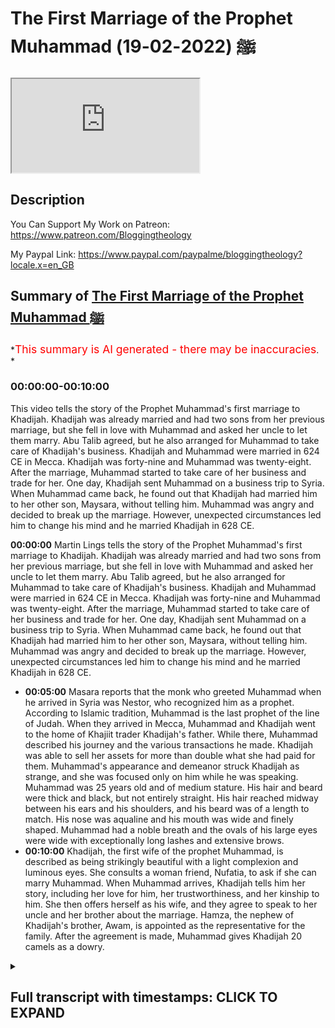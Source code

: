 # The First Marriage of the Prophet Muhammad ﷺ (2022-02-19)

<iframe loading='lazy' allow='autoplay' src='https://www.youtube.com/embed/CoCqGJZvglQ'></iframe>

## Description

You Can Support My Work on Patreon:
<https://www.patreon.com/Bloggingtheology>

My Paypal Link:
<https://www.paypal.com/paypalme/bloggingtheology?locale.x=en_GB>

## Summary of [The First Marriage of the Prophet Muhammad ﷺ](https://www.youtube.com/watch?v=CoCqGJZvglQ)

*<span style="color:red; font-size:125%">This summary is AI generated - there may be inaccuracies</span>. *

### <a onclick="modifyYTiframeseektime('0')">00:00:00-00:10:00</a>

This video tells the story of the Prophet Muhammad's first marriage to Khadijah. Khadijah was already married and had two sons from her previous marriage, but she fell in love with Muhammad and asked her uncle to let them marry. Abu Talib agreed, but he also arranged for Muhammad to take care of Khadijah's business. Khadijah and Muhammad were married in 624 CE in Mecca. Khadijah was forty-nine and Muhammad was twenty-eight. After the marriage, Muhammad started to take care of her business and trade for her. One day, Khadijah sent Muhammad on a business trip to Syria. When Muhammad came back, he found out that Khadijah had married him to her other son, Maysara, without telling him. Muhammad was angry and decided to break up the marriage. However, unexpected circumstances led him to change his mind and he married Khadijah in 628 CE.

**<a onclick="modifyYTiframeseektime('0')">00:00:00</a>**  Martin Lings tells the story of the Prophet Muhammad's first marriage to Khadijah. Khadijah was already married and had two sons from her previous marriage, but she fell in love with Muhammad and asked her uncle to let them marry. Abu Talib agreed, but he also arranged for Muhammad to take care of Khadijah's business. Khadijah and Muhammad were married in 624 CE in Mecca. Khadijah was forty-nine and Muhammad was twenty-eight. After the marriage, Muhammad started to take care of her business and trade for her. One day, Khadijah sent Muhammad on a business trip to Syria. When Muhammad came back, he found out that Khadijah had married him to her other son, Maysara, without telling him. Muhammad was angry and decided to break up the marriage. However, unexpected circumstances led him to change his mind and he married Khadijah in 628 CE.

* **<a onclick="modifyYTiframeseektime('300')">00:05:00</a>** Masara reports that the monk who greeted Muhammad when he arrived in Syria was Nestor, who recognized him as a prophet. According to Islamic tradition, Muhammad is the last prophet of the line of Judah. When they arrived in Mecca, Muhammad and Khadijah went to the home of Khajiit trader Khadijah's father. While there, Muhammad described his journey and the various transactions he made. Khadijah was able to sell her assets for more than double what she had paid for them. Muhammad's appearance and demeanor struck Khadijah as strange, and she was focused only on him while he was speaking. Muhammad was 25 years old and of medium stature. His hair and beard were thick and black, but not entirely straight. His hair reached midway between his ears and his shoulders, and his beard was of a length to match. His nose was aqualine and his mouth was wide and finely shaped. Muhammad had a noble breath and the ovals of his large eyes were wide with exceptionally long lashes and extensive brows.
* **<a onclick="modifyYTiframeseektime('600')">00:10:00</a>**  Khadijah, the first wife of the prophet Muhammad, is described as being strikingly beautiful with a light complexion and luminous eyes. She consults a woman friend, Nufatia, to ask if she can marry Muhammad. When Muhammad arrives, Khadijah tells him her story, including her love for him, her trustworthiness, and her kinship to him. She then offers herself as his wife, and they agree to speak to her uncle and her brother about the marriage. Hamza, the nephew of Khadijah's brother, Awam, is appointed as the representative for the family. After the agreement is made, Muhammad gives Khadijah 20 camels as a dowry.

<details><summary><h2>Full transcript with timestamps: CLICK TO EXPAND</h2></summary>

<a onclick="modifyYTiframeseektime('3')">0:00:03</a> in this video i'm going to tell the  
<a onclick="modifyYTiframeseektime('6')">0:00:06</a> story of the prophet muhammad upon whom  
<a onclick="modifyYTiframeseektime('8')">0:00:08</a> the peace's first marriage and it's a  
<a onclick="modifyYTiframeseektime('10')">0:00:10</a> lovely story and i'm going to be reading  
<a onclick="modifyYTiframeseektime('13')">0:00:13</a> from muhammad his life based on the  
<a onclick="modifyYTiframeseektime('15')">0:00:15</a> earliest sources by martin lings chapter  
<a onclick="modifyYTiframeseektime('19')">0:00:19</a> 12 questions of marriage  
<a onclick="modifyYTiframeseektime('23')">0:00:23</a> muhammad had now passed his 20th year  
<a onclick="modifyYTiframeseektime('26')">0:00:26</a> and as time went on he received more and  
<a onclick="modifyYTiframeseektime('29')">0:00:29</a> more invitations to join one or another  
<a onclick="modifyYTiframeseektime('33')">0:00:33</a> of his kinsmen on their travels abroad  
<a onclick="modifyYTiframeseektime('37')">0:00:37</a> finally the day came when he was asked  
<a onclick="modifyYTiframeseektime('39')">0:00:39</a> to take charge of the goods of a  
<a onclick="modifyYTiframeseektime('42')">0:00:42</a> merchant who was unable to travel  
<a onclick="modifyYTiframeseektime('44')">0:00:44</a> himself  
<a onclick="modifyYTiframeseektime('45')">0:00:45</a> and his success in this capacity led to  
<a onclick="modifyYTiframeseektime('49')">0:00:49</a> other similar engagements  
<a onclick="modifyYTiframeseektime('51')">0:00:51</a> he was thus able to earn a better  
<a onclick="modifyYTiframeseektime('54')">0:00:54</a> livelihood and marriage became a  
<a onclick="modifyYTiframeseektime('56')">0:00:56</a> possibility  
<a onclick="modifyYTiframeseektime('59')">0:00:59</a> his uncle and guardian abu talib had at  
<a onclick="modifyYTiframeseektime('62')">0:01:02</a> that time three sons the eldest talib  
<a onclick="modifyYTiframeseektime('66')">0:01:06</a> was about the same age as muhammad  
<a onclick="modifyYTiframeseektime('69')">0:01:09</a> himself  
<a onclick="modifyYTiframeseektime('70')">0:01:10</a> akhil was 13 or 14 and jafar was a boy  
<a onclick="modifyYTiframeseektime('74')">0:01:14</a> of four  
<a onclick="modifyYTiframeseektime('76')">0:01:16</a> muhammad was fond of children and liked  
<a onclick="modifyYTiframeseektime('79')">0:01:19</a> to play with them  
<a onclick="modifyYTiframeseektime('80')">0:01:20</a> and he grew especially attached to jafar  
<a onclick="modifyYTiframeseektime('83')">0:01:23</a> who was a beautiful and intelligent  
<a onclick="modifyYTiframeseektime('86')">0:01:26</a> child  
<a onclick="modifyYTiframeseektime('87')">0:01:27</a> and who responded to his cousin's love  
<a onclick="modifyYTiframeseektime('90')">0:01:30</a> with a devotion that proved to be  
<a onclick="modifyYTiframeseektime('92')">0:01:32</a> lasting  
<a onclick="modifyYTiframeseektime('94')">0:01:34</a> abu talib also had daughters and one of  
<a onclick="modifyYTiframeseektime('97')">0:01:37</a> these was already of marriageable age  
<a onclick="modifyYTiframeseektime('101')">0:01:41</a> her name was fakita but later she was  
<a onclick="modifyYTiframeseektime('105')">0:01:45</a> called um hani  
<a onclick="modifyYTiframeseektime('107')">0:01:47</a> and it is by that name that she is  
<a onclick="modifyYTiframeseektime('110')">0:01:50</a> always known  
<a onclick="modifyYTiframeseektime('112')">0:01:52</a> a great affection had grown up between  
<a onclick="modifyYTiframeseektime('114')">0:01:54</a> her and muhammad who now asked his uncle  
<a onclick="modifyYTiframeseektime('118')">0:01:58</a> to let him marry her  
<a onclick="modifyYTiframeseektime('121')">0:02:01</a> but abu talib had other plans for his  
<a onclick="modifyYTiframeseektime('124')">0:02:04</a> daughter  
<a onclick="modifyYTiframeseektime('126')">0:02:06</a> his cousin who bera the son of his  
<a onclick="modifyYTiframeseektime('129')">0:02:09</a> mother's brother of the clan of maxim  
<a onclick="modifyYTiframeseektime('132')">0:02:12</a> had likewise asked for the hand of um  
<a onclick="modifyYTiframeseektime('136')">0:02:16</a> hani  
<a onclick="modifyYTiframeseektime('137')">0:02:17</a> and hubera was not only a man of some  
<a onclick="modifyYTiframeseektime('140')">0:02:20</a> substance but he was also like abu talib  
<a onclick="modifyYTiframeseektime('144')">0:02:24</a> himself a gifted poet  
<a onclick="modifyYTiframeseektime('148')">0:02:28</a> moreover the power of maxim in mecca was  
<a onclick="modifyYTiframeseektime('152')">0:02:32</a> as much on the increase as that of  
<a onclick="modifyYTiframeseektime('154')">0:02:34</a> hashim was on the wane  
<a onclick="modifyYTiframeseektime('158')">0:02:38</a> and it was to hubera that abu talev  
<a onclick="modifyYTiframeseektime('161')">0:02:41</a> married um hani  
<a onclick="modifyYTiframeseektime('164')">0:02:44</a> while his nephew mahdi reproached him he  
<a onclick="modifyYTiframeseektime('167')">0:02:47</a> simply replied they have given us their  
<a onclick="modifyYTiframeseektime('170')">0:02:50</a> daughters in marriage no doubt referring  
<a onclick="modifyYTiframeseektime('173')">0:02:53</a> to his own mother  
<a onclick="modifyYTiframeseektime('175')">0:02:55</a> and a generous man must requite  
<a onclick="modifyYTiframeseektime('178')">0:02:58</a> generosity  
<a onclick="modifyYTiframeseektime('180')">0:03:00</a> the answer was unconvincing in as much  
<a onclick="modifyYTiframeseektime('183')">0:03:03</a> as abd al-muttalib had already more than  
<a onclick="modifyYTiframeseektime('186')">0:03:06</a> repaid the debt in question by marrying  
<a onclick="modifyYTiframeseektime('188')">0:03:08</a> two of his daughters  
<a onclick="modifyYTiframeseektime('190')">0:03:10</a> atika and bara to men of maxim  
<a onclick="modifyYTiframeseektime('195')">0:03:15</a> muhammad no doubt took his uncle's words  
<a onclick="modifyYTiframeseektime('198')">0:03:18</a> as a courteous and kindly substitute for  
<a onclick="modifyYTiframeseektime('201')">0:03:21</a> telling him plainly that he was not yet  
<a onclick="modifyYTiframeseektime('204')">0:03:24</a> in a position to marry  
<a onclick="modifyYTiframeseektime('207')">0:03:27</a> that at any rate is what he now decided  
<a onclick="modifyYTiframeseektime('210')">0:03:30</a> for himself  
<a onclick="modifyYTiframeseektime('212')">0:03:32</a> but unexpected circumstances were soon  
<a onclick="modifyYTiframeseektime('215')">0:03:35</a> to induce him to change his mind  
<a onclick="modifyYTiframeseektime('220')">0:03:40</a> one of the richer merchants of mecca was  
<a onclick="modifyYTiframeseektime('222')">0:03:42</a> a woman khadijah  
<a onclick="modifyYTiframeseektime('224')">0:03:44</a> daughter of kuwalid of the clan of assad  
<a onclick="modifyYTiframeseektime('229')">0:03:49</a> she was first cousin to warricka the  
<a onclick="modifyYTiframeseektime('232')">0:03:52</a> christian  
<a onclick="modifyYTiframeseektime('234')">0:03:54</a> and his sister kutayla and like them she  
<a onclick="modifyYTiframeseektime('237')">0:03:57</a> was a distant cousin to the sons of  
<a onclick="modifyYTiframeseektime('240')">0:04:00</a> hashem  
<a onclick="modifyYTiframeseektime('241')">0:04:01</a> she had already been married twice  
<a onclick="modifyYTiframeseektime('244')">0:04:04</a> and since the death of her second  
<a onclick="modifyYTiframeseektime('246')">0:04:06</a> husband it had been her custom to hire  
<a onclick="modifyYTiframeseektime('249')">0:04:09</a> men to trade on her  
<a onclick="modifyYTiframeseektime('252')">0:04:12</a> behalf now muhammad had come to be known  
<a onclick="modifyYTiframeseektime('256')">0:04:16</a> throughout mecca as al-amin  
<a onclick="modifyYTiframeseektime('259')">0:04:19</a> the reliable the trustworthy the honest  
<a onclick="modifyYTiframeseektime('263')">0:04:23</a> and this was initially owing to the  
<a onclick="modifyYTiframeseektime('265')">0:04:25</a> reports of those who had entrusted their  
<a onclick="modifyYTiframeseektime('268')">0:04:28</a> merchandise to him on various occasions  
<a onclick="modifyYTiframeseektime('272')">0:04:32</a> khadijah had also heard much good of him  
<a onclick="modifyYTiframeseektime('275')">0:04:35</a> from family sources and one day she sent  
<a onclick="modifyYTiframeseektime('278')">0:04:38</a> word to him asking him to take some of  
<a onclick="modifyYTiframeseektime('281')">0:04:41</a> her merchandise  
<a onclick="modifyYTiframeseektime('282')">0:04:42</a> to syria  
<a onclick="modifyYTiframeseektime('284')">0:04:44</a> his fee would be the double of the  
<a onclick="modifyYTiframeseektime('286')">0:04:46</a> highest she had ever paid to a man of  
<a onclick="modifyYTiframeseektime('289')">0:04:49</a> croatia  
<a onclick="modifyYTiframeseektime('290')">0:04:50</a> and she offered him for the journey the  
<a onclick="modifyYTiframeseektime('292')">0:04:52</a> services of a lad of hers named maysara  
<a onclick="modifyYTiframeseektime('297')">0:04:57</a> he accepted what she proposed and  
<a onclick="modifyYTiframeseektime('299')">0:04:59</a> accompanied by the lad  
<a onclick="modifyYTiframeseektime('302')">0:05:02</a> he set off with her goods for the north  
<a onclick="modifyYTiframeseektime('306')">0:05:06</a> when they reached bostra in the south of  
<a onclick="modifyYTiframeseektime('309')">0:05:09</a> syria muhammad took shelter beneath the  
<a onclick="modifyYTiframeseektime('312')">0:05:12</a> shadow of a tree not far from the cell  
<a onclick="modifyYTiframeseektime('315')">0:05:15</a> of a monk named nestor  
<a onclick="modifyYTiframeseektime('319')">0:05:19</a> since traveller's halts often remained  
<a onclick="modifyYTiframeseektime('321')">0:05:21</a> unchanged it could have been the  
<a onclick="modifyYTiframeseektime('324')">0:05:24</a> self-same tree under which he had  
<a onclick="modifyYTiframeseektime('326')">0:05:26</a> sheltered some 15 years previously on  
<a onclick="modifyYTiframeseektime('330')">0:05:30</a> his way through bostra with his uncle  
<a onclick="modifyYTiframeseektime('333')">0:05:33</a> perhaps bahira had died and been  
<a onclick="modifyYTiframeseektime('336')">0:05:36</a> replaced by nostra  
<a onclick="modifyYTiframeseektime('338')">0:05:38</a> however that may be for we only know  
<a onclick="modifyYTiframeseektime('341')">0:05:41</a> what masara reported  
<a onclick="modifyYTiframeseektime('343')">0:05:43</a> the monk came out of his cell and asked  
<a onclick="modifyYTiframeseektime('346')">0:05:46</a> the lad  
<a onclick="modifyYTiframeseektime('347')">0:05:47</a> who is the man beneath that tree  
<a onclick="modifyYTiframeseektime('351')">0:05:51</a> he is a man of quraish said masara  
<a onclick="modifyYTiframeseektime('354')">0:05:54</a> adding by way of explanation  
<a onclick="modifyYTiframeseektime('357')">0:05:57</a> of the people who have guardianship of  
<a onclick="modifyYTiframeseektime('360')">0:06:00</a> the sanctuary  
<a onclick="modifyYTiframeseektime('363')">0:06:03</a> none other than a prophet is sitting  
<a onclick="modifyYTiframeseektime('365')">0:06:05</a> beneath that tree said nestor  
<a onclick="modifyYTiframeseektime('369')">0:06:09</a> and martin lings in his biography here  
<a onclick="modifyYTiframeseektime('371')">0:06:11</a> as little footnote at the bottom which  
<a onclick="modifyYTiframeseektime('373')">0:06:13</a> is worth really worth reading out he  
<a onclick="modifyYTiframeseektime('376')">0:06:16</a> says  
<a onclick="modifyYTiframeseektime('377')">0:06:17</a> according to islamic tradition muhammad  
<a onclick="modifyYTiframeseektime('380')">0:06:20</a> is none other than the mysterious  
<a onclick="modifyYTiframeseektime('382')">0:06:22</a> shirloth  
<a onclick="modifyYTiframeseektime('384')">0:06:24</a> to whom could would be transferred  
<a onclick="modifyYTiframeseektime('387')">0:06:27</a> in the latter days the spiritual  
<a onclick="modifyYTiframeseektime('389')">0:06:29</a> authority which until then had remained  
<a onclick="modifyYTiframeseektime('393')">0:06:33</a> the prerogative of the jews  
<a onclick="modifyYTiframeseektime('395')">0:06:35</a> jesus himself having been the last  
<a onclick="modifyYTiframeseektime('397')">0:06:37</a> prophet of the line of judah  
<a onclick="modifyYTiframeseektime('401')">0:06:41</a> the prophecy in question was made by  
<a onclick="modifyYTiframeseektime('404')">0:06:44</a> jacob immediately before his death and  
<a onclick="modifyYTiframeseektime('407')">0:06:47</a> martin lingzen quotes in genesis chapter  
<a onclick="modifyYTiframeseektime('410')">0:06:50</a> 49 and i quote  
<a onclick="modifyYTiframeseektime('412')">0:06:52</a> and jacob called unto his sons and said  
<a onclick="modifyYTiframeseektime('417')">0:06:57</a> gather yourselves together that i may  
<a onclick="modifyYTiframeseektime('419')">0:06:59</a> tell you that which shall be for you in  
<a onclick="modifyYTiframeseektime('422')">0:07:02</a> the last days  
<a onclick="modifyYTiframeseektime('424')">0:07:04</a> the scepter shall not depart from judah  
<a onclick="modifyYTiframeseektime('428')">0:07:08</a> nor a law giver from beneath his feet  
<a onclick="modifyYTiframeseektime('431')">0:07:11</a> until  
<a onclick="modifyYTiframeseektime('432')">0:07:12</a> shiloh come  
<a onclick="modifyYTiframeseektime('434')">0:07:14</a> and unto him shall the gathering of the  
<a onclick="modifyYTiframeseektime('437')">0:07:17</a> people be  
<a onclick="modifyYTiframeseektime('439')">0:07:19</a> genesis chapter 49 fascinating prophecy  
<a onclick="modifyYTiframeseektime('444')">0:07:24</a> and then martin ling's continues  
<a onclick="modifyYTiframeseektime('446')">0:07:26</a> as they went on further into syria the  
<a onclick="modifyYTiframeseektime('449')">0:07:29</a> words of nestor sank deep into the soul  
<a onclick="modifyYTiframeseektime('453')">0:07:33</a> of masara but they did not greatly  
<a onclick="modifyYTiframeseektime('456')">0:07:36</a> surprise him for he had become aware  
<a onclick="modifyYTiframeseektime('458')">0:07:38</a> throughout the journey that he was in  
<a onclick="modifyYTiframeseektime('460')">0:07:40</a> the company of a man unlike any other he  
<a onclick="modifyYTiframeseektime('464')">0:07:44</a> had ever met  
<a onclick="modifyYTiframeseektime('466')">0:07:46</a> this was still further confirmed by  
<a onclick="modifyYTiframeseektime('468')">0:07:48</a> something he saw on his way home  
<a onclick="modifyYTiframeseektime('472')">0:07:52</a> he had often noticed that the heat was  
<a onclick="modifyYTiframeseektime('474')">0:07:54</a> strangely unoppressive  
<a onclick="modifyYTiframeseektime('477')">0:07:57</a> and one day towards noon in other words  
<a onclick="modifyYTiframeseektime('480')">0:08:00</a> the hottest part of the day  
<a onclick="modifyYTiframeseektime('482')">0:08:02</a> it was given to him to have a brief but  
<a onclick="modifyYTiframeseektime('484')">0:08:04</a> clear vision of two angels  
<a onclick="modifyYTiframeseektime('487')">0:08:07</a> shading muhammad from the sun's rays  
<a onclick="modifyYTiframeseektime('491')">0:08:11</a> wow  
<a onclick="modifyYTiframeseektime('492')">0:08:12</a> on reaching mecca they went to khajiit's  
<a onclick="modifyYTiframeseektime('495')">0:08:15</a> house with the goods they had bought in  
<a onclick="modifyYTiframeseektime('497')">0:08:17</a> the markets of syria for the price of  
<a onclick="modifyYTiframeseektime('499')">0:08:19</a> what they had sold  
<a onclick="modifyYTiframeseektime('501')">0:08:21</a> khadijah sat listening to muhammad as he  
<a onclick="modifyYTiframeseektime('504')">0:08:24</a> described the journey and told her of  
<a onclick="modifyYTiframeseektime('507')">0:08:27</a> the transactions he had made  
<a onclick="modifyYTiframeseektime('510')">0:08:30</a> these proved to be very profitable for  
<a onclick="modifyYTiframeseektime('513')">0:08:33</a> she was able to sell her newly acquired  
<a onclick="modifyYTiframeseektime('515')">0:08:35</a> assets for almost the double of what had  
<a onclick="modifyYTiframeseektime('518')">0:08:38</a> been paid for them  
<a onclick="modifyYTiframeseektime('520')">0:08:40</a> such but such considerations were far  
<a onclick="modifyYTiframeseektime('524')">0:08:44</a> from her thoughts for all her attention  
<a onclick="modifyYTiframeseektime('527')">0:08:47</a> was concentrated on the speaker himself  
<a onclick="modifyYTiframeseektime('532')">0:08:52</a> muhammad was 25 years old  
<a onclick="modifyYTiframeseektime('535')">0:08:55</a> he was of medium stature inclined to  
<a onclick="modifyYTiframeseektime('539')">0:08:59</a> slimness with a large head broad  
<a onclick="modifyYTiframeseektime('541')">0:09:01</a> shoulders and the rest of his body  
<a onclick="modifyYTiframeseektime('544')">0:09:04</a> perfectly proportioned  
<a onclick="modifyYTiframeseektime('546')">0:09:06</a> his hair and beard were thick and black  
<a onclick="modifyYTiframeseektime('549')">0:09:09</a> not altogether straight but slightly  
<a onclick="modifyYTiframeseektime('552')">0:09:12</a> curled  
<a onclick="modifyYTiframeseektime('553')">0:09:13</a> his hair  
<a onclick="modifyYTiframeseektime('555')">0:09:15</a> reached midway between the lobes of his  
<a onclick="modifyYTiframeseektime('557')">0:09:17</a> ears and his shoulders and his beard was  
<a onclick="modifyYTiframeseektime('560')">0:09:20</a> of a length to match  
<a onclick="modifyYTiframeseektime('562')">0:09:22</a> he had a noble breath of forehead and  
<a onclick="modifyYTiframeseektime('565')">0:09:25</a> the ovals of his large eyes were wide  
<a onclick="modifyYTiframeseektime('569')">0:09:29</a> with exceptionally long lashes and  
<a onclick="modifyYTiframeseektime('571')">0:09:31</a> extensive brows  
<a onclick="modifyYTiframeseektime('573')">0:09:33</a> slightly arched but not joined  
<a onclick="modifyYTiframeseektime('577')">0:09:37</a> in most of the earliest descriptions his  
<a onclick="modifyYTiframeseektime('580')">0:09:40</a> eyes are said to have been black but  
<a onclick="modifyYTiframeseektime('583')">0:09:43</a> according to one or two of these they  
<a onclick="modifyYTiframeseektime('585')">0:09:45</a> were brown even light brown  
<a onclick="modifyYTiframeseektime('588')">0:09:48</a> his nose was aqualine and his mouth was  
<a onclick="modifyYTiframeseektime('591')">0:09:51</a> wide and finely shaped a comeless always  
<a onclick="modifyYTiframeseektime('595')">0:09:55</a> visible for although he let his beard  
<a onclick="modifyYTiframeseektime('598')">0:09:58</a> grow  
<a onclick="modifyYTiframeseektime('598')">0:09:58</a> he never allowed the hair of his  
<a onclick="modifyYTiframeseektime('600')">0:10:00</a> moustache  
<a onclick="modifyYTiframeseektime('602')">0:10:02</a> to protrude over his upper lip  
<a onclick="modifyYTiframeseektime('606')">0:10:06</a> his skin was white but tanned by the sun  
<a onclick="modifyYTiframeseektime('610')">0:10:10</a> in addition to his natural beauty there  
<a onclick="modifyYTiframeseektime('613')">0:10:13</a> was a light on his face the same which  
<a onclick="modifyYTiframeseektime('616')">0:10:16</a> had shone from his father but in the sun  
<a onclick="modifyYTiframeseektime('620')">0:10:20</a> it was more powerful  
<a onclick="modifyYTiframeseektime('622')">0:10:22</a> and this light was especially apparent  
<a onclick="modifyYTiframeseektime('625')">0:10:25</a> on his broad forehead and in his eyes  
<a onclick="modifyYTiframeseektime('628')">0:10:28</a> which were remarkably luminous  
<a onclick="modifyYTiframeseektime('632')">0:10:32</a> khadijah knew that she herself was still  
<a onclick="modifyYTiframeseektime('636')">0:10:36</a> beautiful but she was 15 years his elder  
<a onclick="modifyYTiframeseektime('640')">0:10:40</a> would he nonetheless be prepared to  
<a onclick="modifyYTiframeseektime('642')">0:10:42</a> marry her  
<a onclick="modifyYTiframeseektime('645')">0:10:45</a> as soon as he was gone she consulted a  
<a onclick="modifyYTiframeseektime('647')">0:10:47</a> woman friend of hers named nuffelsha who  
<a onclick="modifyYTiframeseektime('651')">0:10:51</a> offered to approach him on her behalf  
<a onclick="modifyYTiframeseektime('654')">0:10:54</a> and if possible to arrange a marriage  
<a onclick="modifyYTiframeseektime('657')">0:10:57</a> between them  
<a onclick="modifyYTiframeseektime('659')">0:10:59</a> may sarah now came to his mistress and  
<a onclick="modifyYTiframeseektime('662')">0:11:02</a> told her about the two angels and what  
<a onclick="modifyYTiframeseektime('665')">0:11:05</a> the monk had said whereupon she went to  
<a onclick="modifyYTiframeseektime('668')">0:11:08</a> her cousin waraka  
<a onclick="modifyYTiframeseektime('670')">0:11:10</a> see he's a christian and repeated these  
<a onclick="modifyYTiframeseektime('673')">0:11:13</a> things to him  
<a onclick="modifyYTiframeseektime('675')">0:11:15</a> if this be true khadijah he said  
<a onclick="modifyYTiframeseektime('678')">0:11:18</a> then is muhammad the prophet of our  
<a onclick="modifyYTiframeseektime('682')">0:11:22</a> people  
<a onclick="modifyYTiframeseektime('683')">0:11:23</a> long have i known that a prophet is to  
<a onclick="modifyYTiframeseektime('685')">0:11:25</a> be expected and his time had now come  
<a onclick="modifyYTiframeseektime('692')">0:11:32</a> meanwhile nufisha came to muhammad and  
<a onclick="modifyYTiframeseektime('695')">0:11:35</a> asked him why he did not marry  
<a onclick="modifyYTiframeseektime('698')">0:11:38</a> i have not the means to marry he  
<a onclick="modifyYTiframeseektime('701')">0:11:41</a> answered  
<a onclick="modifyYTiframeseektime('703')">0:11:43</a> but if thou wert given the means she  
<a onclick="modifyYTiframeseektime('705')">0:11:45</a> said and if thou were bidden to an  
<a onclick="modifyYTiframeseektime('708')">0:11:48</a> alliance where there is beauty and  
<a onclick="modifyYTiframeseektime('710')">0:11:50</a> property and nobility and abundance  
<a onclick="modifyYTiframeseektime('713')">0:11:53</a> would thou not consent  
<a onclick="modifyYTiframeseektime('716')">0:11:56</a> who is she he said  
<a onclick="modifyYTiframeseektime('718')">0:11:58</a> khadijah said nufatia  
<a onclick="modifyYTiframeseektime('722')">0:12:02</a> and how could such a marriage be mine he  
<a onclick="modifyYTiframeseektime('724')">0:12:04</a> said  
<a onclick="modifyYTiframeseektime('725')">0:12:05</a> leave that to me was her answer  
<a onclick="modifyYTiframeseektime('729')">0:12:09</a> for my part he said i am willing  
<a onclick="modifyYTiframeseektime('733')">0:12:13</a> nafasia returned with these tidings to  
<a onclick="modifyYTiframeseektime('736')">0:12:16</a> khadijah who then sent word to muhammad  
<a onclick="modifyYTiframeseektime('739')">0:12:19</a> asking him to come to her  
<a onclick="modifyYTiframeseektime('742')">0:12:22</a> and when he came she said to him  
<a onclick="modifyYTiframeseektime('745')">0:12:25</a> son of mine uncle  
<a onclick="modifyYTiframeseektime('748')">0:12:28</a> i love thee for thy kinship with me and  
<a onclick="modifyYTiframeseektime('751')">0:12:31</a> for that thou art ever in the center not  
<a onclick="modifyYTiframeseektime('755')">0:12:35</a> being partisan among the people for this  
<a onclick="modifyYTiframeseektime('758')">0:12:38</a> or for that  
<a onclick="modifyYTiframeseektime('760')">0:12:40</a> and i love thee for thy trustworthiness  
<a onclick="modifyYTiframeseektime('763')">0:12:43</a> and for the beauty of thy character and  
<a onclick="modifyYTiframeseektime('766')">0:12:46</a> for the truth of thy speech  
<a onclick="modifyYTiframeseektime('770')">0:12:50</a> then she offered herself a marriage to  
<a onclick="modifyYTiframeseektime('774')">0:12:54</a> him and they agreed that he should speak  
<a onclick="modifyYTiframeseektime('776')">0:12:56</a> to his uncles and she would speak to her  
<a onclick="modifyYTiframeseektime('780')">0:13:00</a> uncle amma the son of assad  
<a onclick="modifyYTiframeseektime('784')">0:13:04</a> for kuwait hid her  
<a onclick="modifyYTiframeseektime('786')">0:13:06</a> for kuala her father had died  
<a onclick="modifyYTiframeseektime('790')">0:13:10</a> it was hamza despite his relative youth  
<a onclick="modifyYTiframeseektime('793')">0:13:13</a> whom the hashemites delegated to  
<a onclick="modifyYTiframeseektime('795')">0:13:15</a> represent them on this occasion no doubt  
<a onclick="modifyYTiframeseektime('799')">0:13:19</a> because he was the most closely  
<a onclick="modifyYTiframeseektime('800')">0:13:20</a> connected of them with the tribe of  
<a onclick="modifyYTiframeseektime('803')">0:13:23</a> assad  
<a onclick="modifyYTiframeseektime('804')">0:13:24</a> for his four sister safiya had recently  
<a onclick="modifyYTiframeseektime('807')">0:13:27</a> married khadija's brother awam  
<a onclick="modifyYTiframeseektime('810')">0:13:30</a> so hamza went with his nephew to amma  
<a onclick="modifyYTiframeseektime('814')">0:13:34</a> and asked for the hand of khadijah  
<a onclick="modifyYTiframeseektime('818')">0:13:38</a> and it was agreed between them that  
<a onclick="modifyYTiframeseektime('821')">0:13:41</a> muhammad should give her 20 she camels  
<a onclick="modifyYTiframeseektime('824')">0:13:44</a> as  
<a onclick="modifyYTiframeseektime('825')">0:13:45</a> dowry  
<a onclick="modifyYTiframeseektime('827')">0:13:47</a> and there ends that chapter a beautiful  
<a onclick="modifyYTiframeseektime('829')">0:13:49</a> story in the life of the prophet  
<a onclick="modifyYTiframeseektime('831')">0:13:51</a> muhammad upon whom be peace till next  
<a onclick="modifyYTiframeseektime('834')">0:13:54</a> time  

</details>
